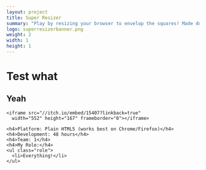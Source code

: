 ```yaml
---
layout: project
title: Super Resizer
summary: "Play by resizing your browser to envelop the squares! Made during <a href='http://ludumdare.com/compo/ludum-dare-31/?action=preview&uid=36186' target='_blank'>Ludum Dare 31</a>."
logo: superresizerbanner.png
weight: 2
width: 1
height: 1
---
```


# Test what
## Yeah

    <iframe src="//itch.io/embed/15407?linkback=true" 
      width="552" height="167" frameborder="0"></iframe>
      
    <h4>Platform: Plain HTML5 (works best on Chrome/Firefox)</h4>
    <h4>Development: 48 hours</h4>
    <h4>Team: 1</h4>
    <h4>My Role:</h4>
    <ul class="role">
      <li>Everything!</li>
    </ul>